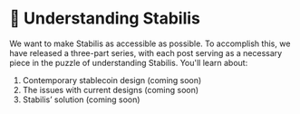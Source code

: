 # 🧠 Understanding Stabilis

We want to make Stabilis as accessible as possible. To accomplish this, we have released a three-part series, with each post serving as a necessary piece in the puzzle of understanding Stabilis. You'll learn about:

1. Contemporary stablecoin design (coming soon)
2. The issues with current designs (coming soon)
3. Stabilis’ solution (coming soon)
